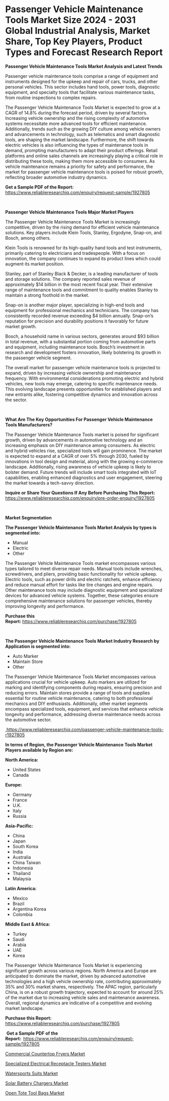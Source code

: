 <p><h1>Passenger Vehicle Maintenance Tools Market Size 2024 - 2031 Global Industrial Analysis, Market Share, Top Key Players, Product Types and Forecast Research Report</h1></p><p><strong>Passenger Vehicle Maintenance Tools Market Analysis and Latest Trends</strong></p>
<p><p>Passenger vehicle maintenance tools comprise a range of equipment and instruments designed for the upkeep and repair of cars, trucks, and other personal vehicles. This sector includes hand tools, power tools, diagnostic equipment, and specialty tools that facilitate various maintenance tasks, from routine inspections to complex repairs. </p><p>The Passenger Vehicle Maintenance Tools Market is expected to grow at a CAGR of 14.8% during the forecast period, driven by several factors. Increasing vehicle ownership and the rising complexity of automotive systems necessitate more advanced tools for efficient maintenance. Additionally, trends such as the growing DIY culture among vehicle owners and advancements in technology, such as telematics and smart diagnostic tools, are shaping the market landscape. Furthermore, the shift towards electric vehicles is also influencing the types of maintenance tools in demand, prompting manufacturers to adapt their product offerings. Retail platforms and online sales channels are increasingly playing a critical role in distributing these tools, making them more accessible to consumers. As vehicle maintenance remains a priority for safety and performance, the market for passenger vehicle maintenance tools is poised for robust growth, reflecting broader automotive industry dynamics.</p></p>
<p><strong>Get a Sample PDF of the Report:&nbsp;</strong> <a href="https://www.reliableresearchiq.com/enquiry/request-sample/1927805?utm_campaign=1088&utm_medium=2&utm_source=Github&utm_content=ia&utm_term=25102024&utm_id=passenger-vehicle-maintenance-tools">https://www.reliableresearchiq.com/enquiry/request-sample/1927805</a></p>
<p>&nbsp;</p>
<p><strong>Passenger Vehicle Maintenance Tools Major Market Players</strong></p>
<p><p>The Passenger Vehicle Maintenance Tools Market is increasingly competitive, driven by the rising demand for efficient vehicle maintenance solutions. Key players include Klein Tools, Stanley, Ergodyne, Snap-on, and Bosch, among others.</p><p>Klein Tools is renowned for its high-quality hand tools and test instruments, primarily catering to electricians and tradespeople. With a focus on innovation, the company continues to expand its product lines which could augment its market position.</p><p>Stanley, part of Stanley Black & Decker, is a leading manufacturer of tools and storage solutions. The company reported sales revenue of approximately $14 billion in the most recent fiscal year. Their extensive range of maintenance tools and commitment to quality enables Stanley to maintain a strong foothold in the market.</p><p>Snap-on is another major player, specializing in high-end tools and equipment for professional mechanics and technicians. The company has consistently recorded revenue exceeding $4 billion annually. Snap-on’s reputation for precision and durability positions it favorably for future market growth.</p><p>Bosch, a household name in various sectors, generates around $93 billion in total revenue, with a substantial portion coming from automotive parts and equipment, including maintenance tools. Bosch’s investment in research and development fosters innovation, likely bolstering its growth in the passenger vehicle segment.</p><p>The overall market for passenger vehicle maintenance tools is projected to expand, driven by increasing vehicle ownership and maintenance frequency. With environmental considerations promoting electric and hybrid vehicles, new tools may emerge, catering to specific maintenance needs. This evolving landscape presents opportunities for established players and new entrants alike, fostering competitive dynamics and innovation across the sector.</p></p>
<p>&nbsp;</p>
<p><strong>What Are The Key Opportunities For Passenger Vehicle Maintenance Tools Manufacturers?</strong></p>
<p><p>The Passenger Vehicle Maintenance Tools market is poised for significant growth, driven by advancements in automotive technology and an increasing emphasis on DIY maintenance among consumers. As electric and hybrid vehicles rise, specialized tools will gain prominence. The market is expected to expand at a CAGR of over 5% through 2030, fueled by innovations in tool design and material, along with the growing e-commerce landscape. Additionally, rising awareness of vehicle upkeep is likely to bolster demand. Future trends will include smart tools integrated with IoT capabilities, enabling enhanced diagnostics and user engagement, steering the market towards a tech-savvy direction.</p></p>
<p><strong>Inquire or Share Your Questions If Any Before Purchasing This Report:</strong> <a href="https://www.reliableresearchiq.com/enquiry/pre-order-enquiry/1927805?utm_campaign=1088&utm_medium=2&utm_source=Github&utm_content=ia&utm_term=25102024&utm_id=passenger-vehicle-maintenance-tools">https://www.reliableresearchiq.com/enquiry/pre-order-enquiry/1927805</a></p>
<p>&nbsp;</p>
<p><strong>Market Segmentation</strong></p>
<p><strong>The Passenger Vehicle Maintenance Tools Market Analysis by types is segmented into:</strong></p>
<p><ul><li>Manual</li><li>Electric</li><li>Other</li></ul></p>
<p><p>The Passenger Vehicle Maintenance Tools market encompasses various types tailored to meet diverse repair needs. Manual tools include wrenches, screwdrivers, and pliers, providing basic functionality for vehicle upkeep. Electric tools, such as power drills and electric ratchets, enhance efficiency and reduce manual effort for tasks like tire changes and engine repairs. Other maintenance tools may include diagnostic equipment and specialized devices for advanced vehicle systems. Together, these categories ensure comprehensive maintenance solutions for passenger vehicles, thereby improving longevity and performance.</p></p>
<p><strong>Purchase this Report:&nbsp;</strong><a href="https://www.reliableresearchiq.com/purchase/1927805?utm_campaign=1088&utm_medium=2&utm_source=Github&utm_content=ia&utm_term=25102024&utm_id=passenger-vehicle-maintenance-tools">https://www.reliableresearchiq.com/purchase/1927805</a></p>
<p>&nbsp;</p>
<p><strong>The Passenger Vehicle Maintenance Tools Market Industry Research by Application is segmented into:</strong></p>
<p><ul><li>Auto Marker</li><li>Maintain Store</li><li>Other</li></ul></p>
<p><p>The Passenger Vehicle Maintenance Tools Market encompasses various applications crucial for vehicle upkeep. Auto markers are utilized for marking and identifying components during repairs, ensuring precision and reducing errors. Maintain stores provide a range of tools and supplies essential for routine vehicle maintenance, catering to both professional mechanics and DIY enthusiasts. Additionally, other market segments encompass specialized tools, equipment, and services that enhance vehicle longevity and performance, addressing diverse maintenance needs across the automotive sector.</p></p>
<p><a href="https://www.reliableresearchiq.com/passenger-vehicle-maintenance-tools-r1927805?utm_campaign=1088&utm_medium=2&utm_source=Github&utm_content=ia&utm_term=25102024&utm_id=passenger-vehicle-maintenance-tools">&nbsp;https://www.reliableresearchiq.com/passenger-vehicle-maintenance-tools-r1927805</a></p>
<p><strong>In terms of Region, the Passenger Vehicle Maintenance Tools Market Players available by Region are:</strong></p>
<p>
    <p> <strong> North America: </strong>
        <ul>
            <li>United States</li>
            <li>Canada</li>
        </ul>
        </p> 
    <p> <strong> Europe: </strong>
        <ul>
            <li>Germany</li>
            <li>France</li>
            <li>U.K.</li>
            <li>Italy</li>
            <li>Russia</li>
        </ul>
        </p> 
    <p> <strong> Asia-Pacific: </strong>
        <ul>
            <li>China</li>
            <li>Japan</li>
            <li>South Korea</li>
            <li>India</li>
            <li>Australia</li>
            <li>China Taiwan</li>
            <li>Indonesia</li>
            <li>Thailand</li>
            <li>Malaysia</li>
        </ul>
        </p> 
    <p> <strong> Latin America: </strong>
        <ul>
            <li>Mexico</li>
            <li>Brazil</li>
            <li>Argentina Korea</li>
            <li>Colombia</li>
        </ul>
        </p> 
    <p> <strong> Middle East & Africa: </strong>
        <ul>
            <li>Turkey</li>
            <li>Saudi</li>
            <li>Arabia</li>
            <li>UAE</li>
            <li>Korea</li>
        </ul>
    </p>
    </p>
<p><p>The Passenger Vehicle Maintenance Tools Market is experiencing significant growth across various regions. North America and Europe are anticipated to dominate the market, driven by advanced automotive technologies and a high vehicle ownership rate, contributing approximately 35% and 30% market shares, respectively. The APAC region, particularly China, is on a robust growth trajectory, expected to account for around 25% of the market due to increasing vehicle sales and maintenance awareness. Overall, regional dynamics are indicative of a competitive and evolving market landscape.</p></p>
<p><strong>Purchase this Report: </strong><a href="https://www.reliableresearchiq.com/purchase/1927805?utm_campaign=1088&utm_medium=2&utm_source=Github&utm_content=ia&utm_term=25102024&utm_id=passenger-vehicle-maintenance-tools">https://www.reliableresearchiq.com/purchase/1927805</a></p>
<p>&nbsp;<strong>Get a Sample PDF of the Report:&nbsp;&nbsp;</strong><a href="https://www.reliableresearchiq.com/enquiry/request-sample/1927805?utm_campaign=1088&utm_medium=2&utm_source=Github&utm_content=ia&utm_term=25102024&utm_id=passenger-vehicle-maintenance-tools">https://www.reliableresearchiq.com/enquiry/request-sample/1927805</a></p>
<p><strong></strong></p>
<p><p><a href="https://issuu.com/reportprime-2/docs/commercial-countertop-fryers-market_8ec545282e444c?utm_campaign=1088&utm_medium=2&utm_source=Github&utm_content=ia&utm_term=25102024&utm_id=passenger-vehicle-maintenance-tools">Commercial Countertop Fryers Market</a></p><p><a href="https://github.com/wanvigsqmunsenr/Market-Research-Report-List-1/blob/main/specialized-electrical-receptacle-testers-market.md?utm_campaign=1088&utm_medium=2&utm_source=Github&utm_content=ia&utm_term=25102024&utm_id=passenger-vehicle-maintenance-tools">Specialized Electrical Receptacle Testers Market</a></p><p><a href="https://www.linkedin.com/pulse/watersports-suits-market-forecast-global-trends-analysis-from-cf3wf?utm_campaign=1088&utm_medium=2&utm_source=Github&utm_content=ia&utm_term=25102024&utm_id=passenger-vehicle-maintenance-tools">Watersports Suits Market</a></p><p><a href="https://issuu.com/reportprime-2/docs/solar-battery-chargers-market-size-_6fafe21d61af86?utm_campaign=1088&utm_medium=2&utm_source=Github&utm_content=ia&utm_term=25102024&utm_id=passenger-vehicle-maintenance-tools">Solar Battery Chargers Market</a></p><p><a href="https://github.com/alea79alre/Market-Research-Report-List-1/blob/main/open-tote-tool-bags-market.md?utm_campaign=1088&utm_medium=2&utm_source=Github&utm_content=ia&utm_term=25102024&utm_id=passenger-vehicle-maintenance-tools">Open Tote Tool Bags Market</a></p></p>